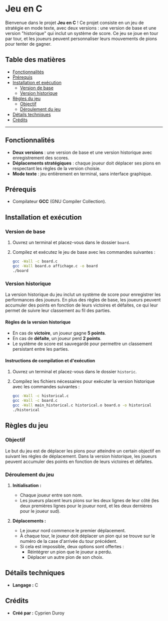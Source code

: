# Jeu en C

Bienvenue dans le projet **Jeu en C** ! Ce projet consiste en un jeu de stratégie en mode texte, avec deux versions : une version de base et une version "historique" qui inclut un système de score. Ce jeu se joue en tour par tour, et les joueurs peuvent personnaliser leurs mouvements de pions pour tenter de gagner.

## Table des matières
- [Fonctionnalités](#fonctionnalités)
- [Prérequis](#prérequis)
- [Installation et exécution](#installation-et-exécution)
  - [Version de base](#version-de-base)
  - [Version historique](#version-historique)
- [Règles du jeu](#règles-du-jeu)
  - [Objectif](#objectif)
  - [Déroulement du jeu](#déroulement-du-jeu)
- [Détails techniques](#détails-techniques)
- [Crédits](#crédits)

---

## Fonctionnalités

- **Deux versions** : une version de base et une version historique avec enregistrement des scores.
- **Déplacements stratégiques** : chaque joueur doit déplacer ses pions en respectant les règles de la version choisie.
- **Mode texte** : jeu entièrement en terminal, sans interface graphique.

## Prérequis

- Compilateur **GCC** (GNU Compiler Collection).

## Installation et exécution

### Version de base

1. Ouvrez un terminal et placez-vous dans le dossier `board`.
2. Compilez et exécutez le jeu de base avec les commandes suivantes :

   ```bash
   gcc -Wall -c board.c
   gcc -Wall board.o affichage.c -o board
   ./board

### Version historique

La version historique du jeu inclut un système de score pour enregistrer les performances des joueurs. En plus des règles de base, les joueurs peuvent accumuler des points en fonction de leurs victoires et défaites, ce qui leur permet de suivre leur classement au fil des parties.

#### Règles de la version historique

- En cas de **victoire**, un joueur gagne **5 points**.
- En cas de **défaite**, un joueur perd **2 points**.
- Le système de score est sauvegardé pour permettre un classement persistant entre les parties.

#### Instructions de compilation et d'exécution

1. Ouvrez un terminal et placez-vous dans le dossier `historic`.
2. Compilez les fichiers nécessaires pour exécuter la version historique avec les commandes suivantes :

   ```bash
   gcc -Wall -c historical.c
   gcc -Wall -c board.c
   gcc -Wall main_historical.c historical.o board.o -o historical
   ./historical
## Règles du jeu

### Objectif
Le but du jeu est de déplacer les pions pour atteindre un certain objectif en suivant les règles de déplacement. Dans la version historique, les joueurs peuvent accumuler des points en fonction de leurs victoires et défaites.

### Déroulement du jeu
1. **Initialisation :**
   - Chaque joueur entre son nom.
   - Les joueurs placent leurs pions sur les deux lignes de leur côté (les deux premières lignes pour le joueur nord, et les deux dernières pour le joueur sud).
   
2. **Déplacements :**
   - Le joueur nord commence le premier déplacement.
   - À chaque tour, le joueur doit déplacer un pion qui se trouve sur le numéro de la case d'arrivée du tour précédent.
   - Si cela est impossible, deux options sont offertes :
     - Réintégrer un pion que le joueur a perdu.
     - Déplacer un autre pion de son choix.

## Détails techniques
- **Langage :** C

## Crédits
- **Créé par :** Cyprien Duroy
